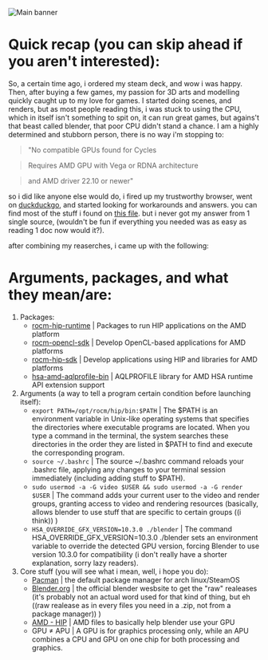 ![Main banner](https://i.imgur.com/gVE5Qt0.png)

# Quick recap (you can skip ahead if you aren't interested):

So, a certain time ago, i ordered my steam deck, and wow i was happy. Then, after buying a few games, my passion for 3D arts and modelling quickly caught up to my love for games.
I started doing scenes, and renders, but as most people reading this, i was stuck to using the CPU, which in itself isn't something to spit on, it can run great games,
but agains't that beast called blender, that poor CPU didn't stand a chance. I am a highly determined and stubborn person, there is no way i'm stopping to:

> "No compatible GPUs found for Cycles

> Requires AMD GPU with Vega or RDNA architecture

> and AMD driver 22.10 or newer"

so i did like anyone else would do, i fired up my trustworthy browser, went on [duckduckgo](https://www.duckduckgo.com), and started looking for workarounds and answers.
you can find most of the stuff i found on [this file](useless%20unformated%20files/GPU%20rendering%20on%20steam%20deck.txt). but i never got my answer from 1 single source,
(wouldn't be fun if everything you needed was as easy as reading 1 doc now would it?).

after combining my reaserches, i came up with the following:

# Arguments, packages, and what they mean/are:

1. Packages:
   * [rocm-hip-runtime](https://archlinux.org/packages/extra/any/rocm-hip-runtime/) | Packages to run HIP applications on the AMD platform
   * [rocm-opencl-sdk](https://archlinux.org/packages/extra/any/rocm-opencl-sdk/) | Develop OpenCL-based applications for AMD platforms
   * [rocm-hip-sdk](https://archlinux.org/packages/extra/any/rocm-hip-sdk/) | Develop applications using HIP and libraries for AMD platforms
   * [hsa-amd-aqlprofile-bin](https://archlinux.org/packages/extra/x86_64/hsa-amd-aqlprofile-bin/) | AQLPROFILE library for AMD HSA runtime API extension support
2. Arguments (a way to tell a program certain condition before launching itself):
   * `export PATH=/opt/rocm/hip/bin:$PATH` | The $PATH is an environment variable in Unix-like operating systems that specifies the directories where   executable programs are located. When you type a command in the terminal, the system searches these directories in the order they are listed in $PATH to find and execute the corresponding program.
   * `source ~/.bashrc` | The source ~/.bashrc command reloads your .bashrc file, applying any changes to your terminal session immediately (including adding stuff to $PATH).
   * `sudo usermod -a -G video $USER && sudo usermod -a -G render $USER` | The command adds your current user to the video and render groups, granting access to video and rendering resources (basically, allows blender to use stuff that are specific to certain groups ((i think)) )
   * `HSA_OVERRIDE_GFX_VERSION=10.3.0 ./blender` | The command HSA_OVERRIDE_GFX_VERSION=10.3.0 ./blender sets an environment variable to override the detected GPU version, forcing Blender to use version 10.3.0 for compatibility (i don't really have a shorter explanation, sorry lazy readers).
3. Core stuff (you will see what i mean, well, i hope you do):
   * [Pacman](https://pacman.archlinux.page) | the default package manager for arch linux/SteamOS
   * [Blender.org](https://www.blender.org) | the official blender wesbsite to get the "raw" realeases (it's probably not an actual word used for that kind of thing, but eh ((raw realease as in every files you need in a .zip, not from a package manager)) )
   * [AMD - HIP](https://rocm.docs.amd.com/projects/HIP/en/latest/index.html) | AMD files to basically help blender use your GPU
   * GPU ≠ APU | A GPU is for graphics processing only, while an APU combines a CPU and GPU on one chip for both processing and graphics.
